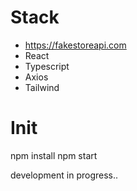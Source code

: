 # Stack 
- https://fakestoreapi.com
- React
- Typescript
- Axios
- Tailwind

# Init

npm install
npm start


development in progress..
